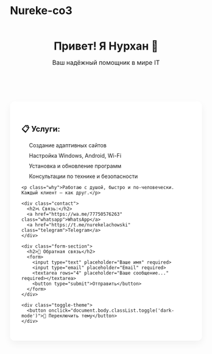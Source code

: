 # Nureke-co3
<!DOCTYPE html>
<html lang="ru">
<head>
  <meta charset="UTF-8">
  <meta name="viewport" content="width=device-width, initial-scale=1">
  <title>Nureke&Co — IT Solutions</title>
  <link href="https://fonts.googleapis.com/css2?family=Inter:wght@400;600;800&display=swap" rel="stylesheet">
  <style>
    :root {
      --bg-light: #f0f4f8;
      --bg-dark: #1a1a1a;
      --text-light: #1a1a1a;
      --text-dark: #f0f4f8;
      --card-light: #ffffff;
      --card-dark: #2a2a2a;
    }

    body {
      margin: 0;
      font-family: 'Inter', sans-serif;
      background-color: var(--bg-light);
      color: var(--text-light);
      transition: background 0.3s ease, color 0.3s ease;
    }

    .dark-mode {
      background-color: var(--bg-dark);
      color: var(--text-dark);
    }

    header {
      text-align: center;
      padding: 40px 20px 20px;
    }

    header h1 {
      font-size: 28px;
      margin: 0 0 10px;
    }

    header p {
      font-size: 16px;
      color: inherit;
    }

    section {
      max-width: 600px;
      margin: auto;
      background-color: var(--card-light);
      border-radius: 12px;
      padding: 30px;
      box-shadow: 0 8px 20px rgba(0,0,0,0.05);
      transition: background 0.3s ease;
    }

    .dark-mode section {
      background-color: var(--card-dark);
    }

    h2 {
      font-size: 20px;
      margin-bottom: 10px;
    }

    ul {
      list-style: none;
      padding: 0;
    }

    li {
      margin: 10px 0;
      padding-left: 20px;
      position: relative;
    }

    li::before {
      content: "✅";
      position: absolute;
      left: 0;
    }

    .why {
      margin-top: 20px;
      font-style: italic;
    }

    .contact {
      margin-top: 30px;
      text-align: center;
    }

    .contact a {
      display: inline-block;
      margin: 10px;
      padding: 12px 24px;
      border-radius: 8px;
      text-decoration: none;
      font-weight: 600;
      color: white;
      transition: background 0.3s ease;
    }

    .whatsapp {
      background: #25D366;
    }

    .whatsapp:hover {
      background: #1da851;
    }

    .telegram {
      background: #0088cc;
    }

    .telegram:hover {
      background: #0070b8;
    }

    .form-section {
      margin-top: 40px;
    }

    form {
      display: flex;
      flex-direction: column;
    }

    input, textarea {
      margin-bottom: 15px;
      padding: 10px;
      border-radius: 6px;
      border: 1px solid #ccc;
      font-size: 14px;
    }

    button {
      padding: 12px;
      background-color: #333;
      color: white;
      border: none;
      border-radius: 6px;
      font-weight: 600;
      cursor: pointer;
    }

    button:hover {
      background-color: #555;
    }

    .toggle-theme {
      margin-top: 20px;
      text-align: center;
    }

    .toggle-theme button {
      background-color: #0088cc;
      color: white;
      border: none;
      padding: 10px 20px;
      border-radius: 8px;
      cursor: pointer;
      font-weight: 600;
    }

    .toggle-theme button:hover {
      background-color: #006fa1;
    }
  </style>
</head>
<body>

  <header>
    <h1>Привет! Я Нурхан 👋</h1>
    <p>Ваш надёжный помощник в мире IT</p>
  </header>

  <section>
    <h2>📋 Услуги:</h2>
    <ul>
      <li>Создание адаптивных сайтов</li>
      <li>Настройка Windows, Android, Wi-Fi</li>
      <li>Установка и обновление программ</li>
      <li>Консультации по технике и безопасности</li>
    </ul>

    <p class="why">Работаю с душой, быстро и по-человечески. Каждый клиент — как друг.</p>

    <div class="contact">
      <h2>📞 Связь:</h2>
      <a href="https://wa.me/77750576263" class="whatsapp">WhatsApp</a>
      <a href="https://t.me/nurekelachowski" class="telegram">Telegram</a>
    </div>

    <div class="form-section">
      <h2>📨 Обратная связь</h2>
      <form>
        <input type="text" placeholder="Ваше имя" required>
        <input type="email" placeholder="Email" required>
        <textarea rows="4" placeholder="Ваше сообщение..." required></textarea>
        <button type="submit">Отправить</button>
      </form>
    </div>

    <div class="toggle-theme">
      <button onclick="document.body.classList.toggle('dark-mode')">🌙 Переключить тему</button>
    </div>
  </section>

</body>
</html>
